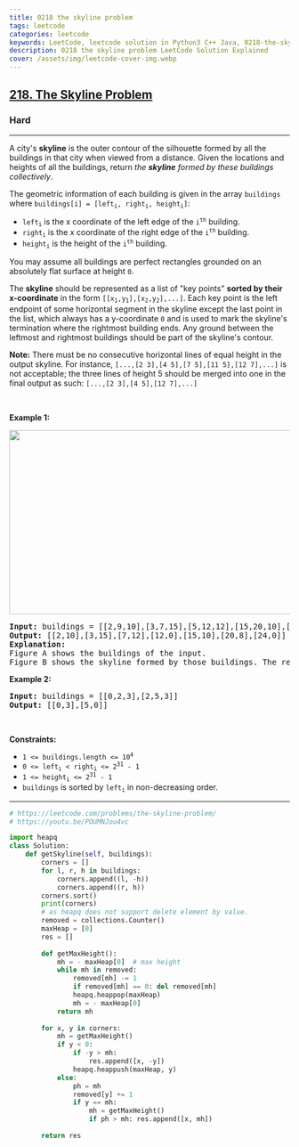 ```yaml
---
title: 0218 the skyline problem
tags: leetcode
categories: leetcode
keywords: LeetCode, leetcode solution in Python3 C++ Java, 0218-the-skyline-problem solution
description: 0218 the skyline problem LeetCode Solution Explained
cover: /assets/img/leetcode-cover-img.webp
---
```



<h2><a href="https://leetcode.com/problems/the-skyline-problem/">218. The Skyline Problem</a></h2><h3>Hard</h3><hr><div><p>A city's <strong>skyline</strong> is the outer contour of the silhouette formed by all the buildings in that city when viewed from a distance. Given the locations and heights of all the buildings, return <em>the <strong>skyline</strong> formed by these buildings collectively</em>.</p>

<p>The geometric information of each building is given in the array <code>buildings</code> where <code>buildings[i] = [left<sub>i</sub>, right<sub>i</sub>, height<sub>i</sub>]</code>:</p>

<ul>
	<li><code>left<sub>i</sub></code> is the x coordinate of the left edge of the <code>i<sup>th</sup></code> building.</li>
	<li><code>right<sub>i</sub></code> is the x coordinate of the right edge of the <code>i<sup>th</sup></code> building.</li>
	<li><code>height<sub>i</sub></code> is the height of the <code>i<sup>th</sup></code> building.</li>
</ul>

<p>You may assume all buildings are perfect rectangles grounded on an absolutely flat surface at height <code>0</code>.</p>

<p>The <strong>skyline</strong> should be represented as a list of "key points" <strong>sorted by their x-coordinate</strong> in the form <code>[[x<sub>1</sub>,y<sub>1</sub>],[x<sub>2</sub>,y<sub>2</sub>],...]</code>. Each key point is the left endpoint of some horizontal segment in the skyline except the last point in the list, which always has a y-coordinate <code>0</code> and is used to mark the skyline's termination where the rightmost building ends. Any ground between the leftmost and rightmost buildings should be part of the skyline's contour.</p>

<p><b>Note:</b> There must be no consecutive horizontal lines of equal height in the output skyline. For instance, <code>[...,[2 3],[4 5],[7 5],[11 5],[12 7],...]</code> is not acceptable; the three lines of height 5 should be merged into one in the final output as such: <code>[...,[2 3],[4 5],[12 7],...]</code></p>

<p>&nbsp;</p>
<p><strong class="example">Example 1:</strong></p>
<img alt="" src="https://assets.leetcode.com/uploads/2020/12/01/merged.jpg" style="width: 800px; height: 331px;">
<pre><strong>Input:</strong> buildings = [[2,9,10],[3,7,15],[5,12,12],[15,20,10],[19,24,8]]
<strong>Output:</strong> [[2,10],[3,15],[7,12],[12,0],[15,10],[20,8],[24,0]]
<strong>Explanation:</strong>
Figure A shows the buildings of the input.
Figure B shows the skyline formed by those buildings. The red points in figure B represent the key points in the output list.
</pre>

<p><strong class="example">Example 2:</strong></p>

<pre><strong>Input:</strong> buildings = [[0,2,3],[2,5,3]]
<strong>Output:</strong> [[0,3],[5,0]]
</pre>

<p>&nbsp;</p>
<p><strong>Constraints:</strong></p>

<ul>
	<li><code>1 &lt;= buildings.length &lt;= 10<sup>4</sup></code></li>
	<li><code>0 &lt;= left<sub>i</sub> &lt; right<sub>i</sub> &lt;= 2<sup>31</sup> - 1</code></li>
	<li><code>1 &lt;= height<sub>i</sub> &lt;= 2<sup>31</sup> - 1</code></li>
	<li><code>buildings</code> is sorted by <code>left<sub>i</sub></code> in&nbsp;non-decreasing order.</li>
</ul>
</div>

---




```python
# https://leetcode.com/problems/the-skyline-problem/
# https://youtu.be/POUMNJou4vc

import heapq
class Solution:
    def getSkyline(self, buildings):
        corners = []
        for l, r, h in buildings:
            corners.append((l, -h))
            corners.append((r, h))
        corners.sort()
        print(corners)
        # as heapq does not support delete element by value. 
        removed = collections.Counter()
        maxHeap = [0]
        res = []
        
        def getMaxHeight():
            mh = - maxHeap[0]  # max height
            while mh in removed:
                removed[mh] -= 1
                if removed[mh] == 0: del removed[mh]
                heapq.heappop(maxHeap)
                mh = - maxHeap[0]
            return mh
        
        for x, y in corners:
            mh = getMaxHeight()
            if y < 0:
                if -y > mh:
                    res.append([x, -y])
                heapq.heappush(maxHeap, y)
            else:
                ph = mh
                removed[y] += 1
                if y == mh:
                    mh = getMaxHeight()
                    if ph > mh: res.append([x, mh])
        
        return res
```
